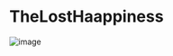 # TheLostHaappiness
![image](https://user-images.githubusercontent.com/96480522/207265258-ad8f95be-2a69-4bd4-8614-a7fe721a948c.png)
